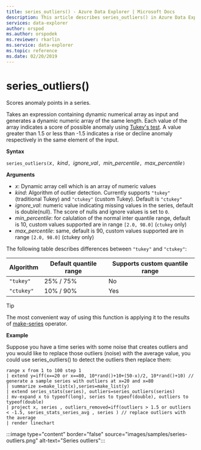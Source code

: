 ```yaml
---
title: series_outliers() - Azure Data Explorer | Microsoft Docs
description: This article describes series_outliers() in Azure Data Explorer.
services: data-explorer
author: orspod
ms.author: orspodek
ms.reviewer: rkarlin
ms.service: data-explorer
ms.topic: reference
ms.date: 02/20/2019
---
```

# series_outliers()

Scores anomaly points in a series.

Takes an expression containing dynamic numerical array as input and generates a dynamic numeric array of the same length. Each value of the array indicates a score of possible anomaly using [Tukey's test](https://en.wikipedia.org/wiki/Outlier#Tukey.27s_test). A value greater than 1.5 or less than -1.5 indicates a rise or decline anomaly respectively in the same element of the input.   

**Syntax**

`series_outliers(`*x*`, `*kind*`, `*ignore_val*`, `*min_percentile*`, `*max_percentile*`)`

**Arguments**

* *x*: Dynamic array cell which is an array of numeric values
* *kind*: Algorithm of outlier detection. Currently supports `"tukey"` (traditional Tukey) and  `"ctukey"` (custom Tukey). Default is `"ctukey"`
* *ignore_val*: numeric value indicating missing values in the series, default is double(null). The score of nulls and ignore values is set to `0`.
* *min_percentile*: for calulation of the normal inter quantile range, default is 10, custom values supported are in range `[2.0, 98.0]` (`ctukey` only) 
* *max_percentile*: same, default is 90, custom values supported are in range `[2.0, 98.0]` (ctukey only) 

The following table describes differences between `"tukey"` and `"ctukey"`:

| Algorithm | Default quantile range | Supports custom quantile range |
|-----------|----------------------- |--------------------------------|
| `"tukey"` | 25% / 75%              | No                             |
| `"ctukey"`| 10% / 90%              | Yes                            |


> [!TIP]
> The most convenient way of using this function is applying it to the results of [make-series](make-seriesoperator.md) operator.

**Example**

Suppose you have a time series with some noise that creates outliers and you would like to replace those outliers (noise) with the average value, you could use series_outliers() to detect the outliers then replace them:

```kusto
range x from 1 to 100 step 1 
| extend y=iff(x==20 or x==80, 10*rand()+10+(50-x)/2, 10*rand()+10) // generate a sample series with outliers at x=20 and x=80
| summarize x=make_list(x),series=make_list(y)
| extend series_stats(series), outliers=series_outliers(series)
| mv-expand x to typeof(long), series to typeof(double), outliers to typeof(double)
| project x, series , outliers_removed=iff(outliers > 1.5 or outliers < -1.5, series_stats_series_avg , series ) // replace outliers with the average
| render linechart
``` 

:::image type="content" border="false" source="images/samples/series-outliers.png" alt-text="Series outliers":::
